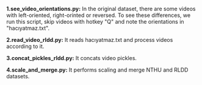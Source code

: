 **1.see_video_orientations.py:** In the original dataset, there are some videos with left-oriented, right-orinted or reversed. To see these differences, we run this script, skip videos with hotkey "Q" and note the orientations in "hacıyatmaz.txt".

**2.read_video_rldd.py:** It reads hacıyatmaz.txt and process videos according to it.

**3.concat_pickles_rldd.py:** It concats video pickles.

**4.scale_and_merge.py:** It performs scaling and merge NTHU and RLDD datasets.
